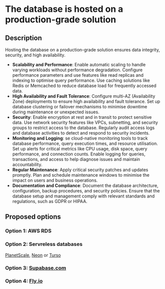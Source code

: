 # The database is hosted on a production-grade solution

## Description

Hosting the database on a production-grade solution ensures data integrity, security, and high availability.

- **Scalability and Performance**: Enable automatic scaling to handle varying workloads without performance degradation. Configure performance parameters and use features like read replicas and indexing to optimise query performance. Use caching solutions like Redis or Memcached to reduce database load for frequently accessed data.
- **High Availability and Fault Tolerance**: Configure multi-AZ (Availability Zone) deployments to ensure high availability and fault tolerance. Set up database clustering or failover mechanisms to minimise downtime during maintenance or unexpected issues.
- **Security**: Enable encryption at rest and in transit to protect sensitive data. Use network security features like VPCs, subnetting, and security groups to restrict access to the database. Regularly audit access logs and database activities to detect and respond to security incidents.
- **Monitoring and Logging**: se cloud-native monitoring tools to track database performance, query execution times, and resource utilisation. Set up alerts for critical metrics like CPU usage, disk space, query performance, and connection counts. Enable logging for queries, transactions, and access to help diagnose issues and maintain accountability.
- **Regular Maintenance**: Apply critical security patches and updates promptly. Plan and schedule maintenance windows to minimise the impact on users and business operations.
- **Documentation and Compliance**: Document the database architecture, configuration, backup procedures, and security policies. Ensure that the database setup and management comply with relevant standards and regulations, such as GDPR or HIPAA.
## Proposed options
### Option 1: AWS RDS

### Option 2: Servreless databases

[PlanetScale](https://planetscale.com/), [Neon](https://neon.tech/) or [Turso](https://turso.tech/)
### Option 3: [Supabase.com](supabase.com)

### Option 4: [Fly.io](fly.io)